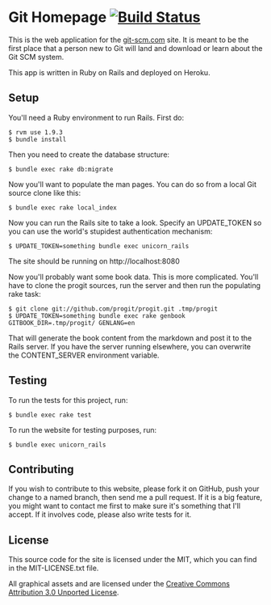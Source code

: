 # Git Homepage [![Build Status](https://secure.travis-ci.org/github/gitscm-next.png?branch=master)](http://travis-ci.org/github/gitscm-next)

This is the web application for the [git-scm.com](http://git-scm.com) site.  It is meant to be the
first place that a person new to Git will land and download or learn about the
Git SCM system.

This app is written in Ruby on Rails and deployed on Heroku.

## Setup

You'll need a Ruby environment to run Rails.  First do:

    $ rvm use 1.9.3
    $ bundle install

Then you need to create the database structure:

    $ bundle exec rake db:migrate

Now you'll want to populate the man pages.  You can do so from a local Git
source clone like this:

    $ bundle exec rake local_index

Now you can run the Rails site to take a look.  Specify an UPDATE_TOKEN so you
can use the world's stupidest authentication mechanism:

    $ UPDATE_TOKEN=something bundle exec unicorn_rails

The site should be running on http://localhost:8080

Now you'll probably want some book data.  This is more complicated.  You'll have
to clone the progit sources, run the server and then run the populating rake
task:

    $ git clone git://github.com/progit/progit.git .tmp/progit
    $ UPDATE_TOKEN=something bundle exec rake genbook GITBOOK_DIR=.tmp/progit/ GENLANG=en

That will generate the book content from the markdown and post it to the Rails
server.  If you have the server running elsewhere, you can overwrite the CONTENT_SERVER
environment variable.

## Testing

To run the tests for this project, run:

    $ bundle exec rake test

To run the website for testing purposes, run:

    $ bundle exec unicorn_rails

## Contributing

If you wish to contribute to this website, please fork it on GitHub, push your
change to a named branch, then send me a pull request. If it is a big feature,
you might want to contact me first to make sure it's something that I'll
accept.  If it involves code, please also write tests for it.

## License

This source code for the site is licensed under the MIT, which you can find in
the MIT-LICENSE.txt file.

All graphical assets and are licensed under the 
[Creative Commons Attribution 3.0 Unported License](http://creativecommons.org/licenses/by/3.0/).
